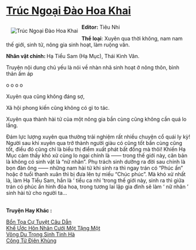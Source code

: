 <a href="https://utruyen.com/truc-ngoai-dao-hoa-khai/21772/" title="Trúc Ngoại Đào Hoa Khai"><h1>Trúc Ngoại Đào Hoa Khai</h1></a><div style="display:table"><img align="right" style="float: left; padding: 10px;" src="https://utruyen.com/images/story/200x260/truc-ngoai-dao-hoa-khai.jpg" alt="Trúc Ngoại Đào Hoa Khai"><b>Editor:</b> Tiêu Nhi<p></p><b>Thể loại</b>: Xuyên qua thời không, nam nam thế giới, sinh tử, nông gia sinh hoạt, làm ruộng văn.<p></p><b>Nhân vật chính: </b>Hạ Tiểu Sam (Hạ Mục), Thái Kinh Vân.<p></p>Truyện nội dung chủ yếu là nói về nhàn nhã sinh hoạt ở nông thôn, bình thản ấm áp<p></p>o o o o<p></p>Xuyên qua cũng không đáng sợ,<p></p>Xã hội phong kiến cũng không có gì to tác.<p></p>Xuyên qua thành hài tử của một nông gia bần cùng cũng không cần quá lo lắng.<p></p>Đám lực lượng xuyên qua thường trải nghiệm rất nhiều chuyện cổ quái ly kỳ! Người sau khi xuyên qua trở thành người giàu có cũng tốt bần cùng cũng tốt, điều đó cũng chỉ là biểu thị điểm xuất phát bất đồng mà thôi! Khiến Hạ Mục cảm thấy khó xử cùng lo ngại chính là —— trong thế giới này, căn bản là không có sinh vật là “nữ nhân”. Phụ trách sinh dưỡng ra đời sau chính là bọn đàn ông —— những nam hài tử khi sinh ra thì ngay trán có “Phúc ấn” hoặc ở tuổi thanh xuân thì bị đưa lên tự miếu “Chúc phúc”. Mà khó xử nhất là, làm Hạ Tiểu Sam, hắn là ‘ tiểu ca nhi ’trong thế giới này, sinh ra thì giữa trán có phúc ấn hình đóa hoa, trong tương lai lập gia đình sẽ làm ‘ nữ nhân ’ sinh hài tử cho người ta…</div><p><br><b>Truyện Hay Khác :</b></p><a href="https://utruyen.com/bon-toa-cu-tuyet-cau-dan/21770/" alt="Bổn Tọa Cự Tuyệt Câu Dẫn">Bổn Tọa Cự Tuyệt Câu Dẫn</a><br/><a href="https://github.com/quanluxury/truyenhot/tree/master/truyenhay/13827/" alt="Khế Ước Hôn Nhân Cưới Một Tặng Một">Khế Ước Hôn Nhân Cưới Một Tặng Một</a><br/><a href="https://github.com/quanluxury/ngontinhhot/tree/master/truyenhay/17496/" alt="Võng Du Trọng Sinh Tinh Hà">Võng Du Trọng Sinh Tinh Hà</a><br/><a href="https://github.com/quanluxury/truyenhot/tree/master/truyenhay/481/" alt="Công Tử Điên Khùng">Công Tử Điên Khùng</a><br/>